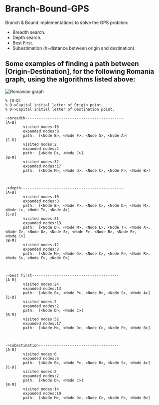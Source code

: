 # Branch-Bound-GPS
Branch &amp; Bound implementations to solve the GPS problem:
- Breadth search.
- Depth search.
- Best First.
- Subestimation (h=distance between origin and destination).



## Some examples of finding a path between [Origin-Destination], for the following Romania graph, using the algorithms listed above:

![Romanian graph](https://i1.wp.com/aiandgames.com/wp-content/uploads/2015/12/romania-graph.png?fit=892%2C588&ssl=1)

```
% [O-D]
% O->Capital initial letter of Origin point.
% D->Capital initial letter of Destination point.

->breadth--------------------------------------------
[A-B]
        visited nodes:16
        expanded nodes:9
        path:  [<Node B>, <Node F>, <Node S>, <Node A>]
[C-D]
        visited nodes:2
        expanded nodes:2
        path:  [<Node D>, <Node C>]
[B-M]
        visited nodes:32
        expanded nodes:17
        path:  [<Node M>, <Node D>, <Node C>, <Node P>, <Node B>]



->depth----------------------------------------------
[A-B]
        visited nodes:10
        expanded nodes:8
        path:  [<Node B>, <Node P>, <Node C>, <Node D>, <Node M>, <Node L>, <Node T>, <Node A>]
[C-D]
        visited nodes:21
        expanded nodes:13
        path:  [<Node D>, <Node M>, <Node L>, <Node T>, <Node A>, <Node Z>, <Node O>, <Node S>, <Node F>, <Node B>, <Node P>,
<Node C>]
[B-M]
        visited nodes:12
        expanded nodes:8
        path:  [<Node M>, <Node D>, <Node C>, <Node P>, <Node R>, <Node S>, <Node F>, <Node B>]



->best first---------------------------------------
[A-B]
        visited nodes:24
        expanded nodes:13
        path:  [<Node B>, <Node P>, <Node R>, <Node S>, <Node A>]
[C-D]
        visited nodes:2
        expanded nodes:2
        path:  [<Node D>, <Node C>]
[B-M]
        visited nodes:32
        expanded nodes:17
        path:  [<Node M>, <Node D>, <Node C>, <Node P>, <Node B>]



->subestimation------------------------------------
[A-B]
        visited nodes:6
        expanded nodes:6
        path:  [<Node B>, <Node P>, <Node R>, <Node S>, <Node A>]
[C-D]
        visited nodes:2
        expanded nodes:2
        path:  [<Node D>, <Node C>]
[B-M]
        visited nodes:14
        expanded nodes:10
        path:  [<Node M>, <Node D>, <Node C>, <Node P>, <Node B>]
```

